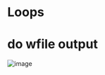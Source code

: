 # Loops
# do wfile output
![image](https://user-images.githubusercontent.com/93450820/234494129-8f929835-b176-42f6-8e3a-593522f1ade0.png)
